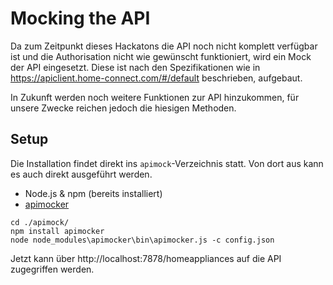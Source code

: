 # Mocking the API
Da zum Zeitpunkt dieses Hackatons die API noch nicht komplett verfügbar ist
und die Authorisation nicht wie gewünscht funktioniert, wird ein Mock der API
eingesetzt. Diese ist nach den Spezifikationen wie in
https://apiclient.home-connect.com/#/default beschrieben, aufgebaut.

In Zukunft werden noch weitere Funktionen zur API hinzukommen, für unsere
Zwecke reichen jedoch die hiesigen Methoden.

## Setup

Die Installation findet direkt ins `apimock`-Verzeichnis statt. Von dort
aus kann es auch direkt ausgeführt werden.

* Node.js & npm (bereits installiert)
* [apimocker](https://github.com/gstroup/apimocker)

```
cd ./apimock/
npm install apimocker
node node_modules\apimocker\bin\apimocker.js -c config.json
```

Jetzt kann über http://localhost:7878/homeappliances auf die API zugegriffen werden.